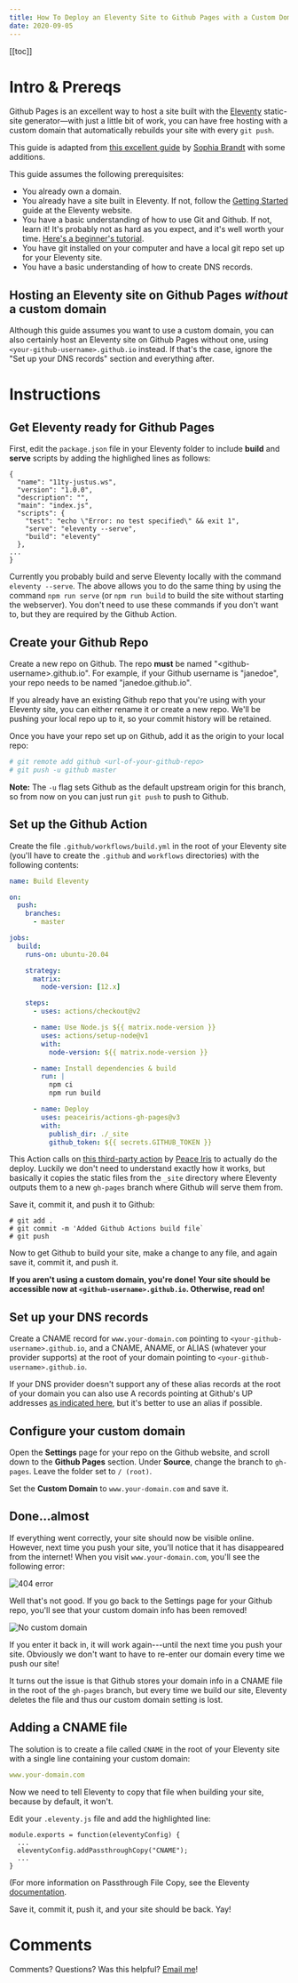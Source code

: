 ```yaml
---
title: How To Deploy an Eleventy Site to Github Pages with a Custom Domain
date: 2020-09-05
---
```

[[toc]]

# Intro & Prereqs

Github Pages is an excellent way to host a site built with the [Eleventy](https://11ty.dev) static-site generator&mdash;with just a little bit of work, you can have free hosting with a custom domain that automatically rebuilds your site with every `git push`.

This guide is adapted from [this excellent guide](https://dev.to/sophiabrandt/how-to-deploy-eleventy-to-github-pages-with-github-actions-0) by [Sophia Brandt](https://www.sophiabrandt.com) with some additions.

This guide assumes the following prerequisites:
- You already own a domain.
- You already have a site built in Eleventy. If not, follow the [Getting Started](https://www.11ty.dev/docs/getting-started/) guide at the Eleventy website.
- You have a basic understanding of how to use Git and Github. If not, learn it! It's probably not as hard as you expect, and it's well worth your time. [Here's a beginner's tutorial](https://towardsdatascience.com/getting-started-with-git-and-github-6fcd0f2d4ac6?gi=fd38779a1e37).
- You have git installed on your computer and have a local git repo set up for your Eleventy site.
- You have a basic understanding of how to create DNS records.

## Hosting an Eleventy site on Github Pages *without* a custom domain

Although this guide assumes you want to use a custom domain, you can also certainly host an Eleventy site on Github Pages without one, using `<your-github-username>.github.io` instead. If that's the case, ignore the "Set up your DNS records" section and everything after.

# Instructions

## Get Eleventy ready for Github Pages

First, edit the `package.json` file in your Eleventy folder to include **build** and **serve** scripts by adding the highlighed lines as follows:

``` json/7-8
{
  "name": "11ty-justus.ws",
  "version": "1.0.0",
  "description": "",
  "main": "index.js",
  "scripts": {
    "test": "echo \"Error: no test specified\" && exit 1",
    "serve": "eleventy --serve",
    "build": "eleventy"
  },
...
}
```

Currently you probably build and serve Eleventy locally with the command `eleventy --serve`. The above allows you to do the same thing by using the command `npm run serve` (or `npm run build` to build the site without starting the webserver). You don't need to use these commands if you don't want to, but they are required by the Github Action.

## Create your Github Repo

Create a new repo on Github. The repo **must** be named "&lt;github-username&gt;.github.io". For example, if your Github username is "janedoe", your repo needs to be named "janedoe.github.io".

If you already have an existing Github repo that you're using with your Eleventy site, you can either rename it or create a new repo. We'll be pushing your local repo up to it, so your commit history will be retained.

Once you have your repo set up on Github, add it as the origin to your local repo:

``` bash
# git remote add github <url-of-your-github-repo>
# git push -u github master
```
**Note:** The `-u` flag sets Github as the default upstream origin for this branch, so from now on you can just run `git push` to push to Github.

## Set up the Github Action

Create the file `.github/workflows/build.yml` in the root of your Eleventy site (you'll have to create the `.github` and `workflows` directories) with the following contents:

``` yaml
name: Build Eleventy

on:
  push:
    branches:
      - master

jobs:
  build:
    runs-on: ubuntu-20.04

    strategy:
      matrix:
        node-version: [12.x]

    steps:
      - uses: actions/checkout@v2

      - name: Use Node.js ${{ matrix.node-version }}
        uses: actions/setup-node@v1
        with:
          node-version: ${{ matrix.node-version }}

      - name: Install dependencies & build
        run: |
          npm ci
          npm run build

      - name: Deploy
        uses: peaceiris/actions-gh-pages@v3
        with:
          publish_dir: ./_site
          github_token: ${{ secrets.GITHUB_TOKEN }}
```
This Action calls on [this third-party action](https://github.com/peaceiris/actions-gh-pages) by [Peace Iris](https://peaceiris.com/) to actually do the deploy. Luckily we don't need to understand exactly how it works, but basically it copies the static files from the `_site` directory where Eleventy outputs them to a new `gh-pages` branch where Github will serve them from.

Save it, commit it, and push it to Github:
``` shell
# git add .
# git commit -m 'Added Github Actions build file`
# git push
```

Now to get Github to build your site, make a change to any file, and again save it, commit it, and push it.

**If you aren't using a custom domain, you're done! Your site should be accessible now at `<github-username>.github.io`. Otherwise, read on!**

## Set up your DNS records

Create a CNAME record for `www.your-domain.com` pointing to `<your-github-username>.github.io`, and a CNAME, ANAME, or ALIAS (whatever your provider supports) at the root of your domain pointing to `<your-github-username>.github.io`.

If your DNS provider doesn't support any of these alias records at the root of your domain you can also use A records pointing at Github's UP addresses [as indicated here](https://docs.github.com/en/github/working-with-github-pages/managing-a-custom-domain-for-your-github-pages-site#configuring-an-apex-domain), but it's better to use an alias if possible.

## Configure your custom domain

Open the **Settings** page for your repo on the Github website, and scroll down to the **Github Pages** section. Under **Source**, change the branch to `gh-pages`. Leave the folder set to `/ (root)`.

Set the **Custom Domain** to `www.your-domain.com` and save it.

## Done...almost

If everything went correctly, your site should now be visible online. However, next time you push your site, you'll notice that it has disappeared from the internet! When you visit `www.your-domain.com`, you'll see the following error:

![404 error](404.png)

Well that's not good. If you go back to the Settings page for your Github repo, you'll see that your custom domain info has been removed!

![No custom domain](custom-domain-missing.png)

If you enter it back in, it will work again---until the next time you push your site. Obviously we don't want to have to re-enter our domain every time we push our site!

It turns out the issue is that Github stores your domain info in a CNAME file in the root of the `gh-pages` branch, but every time we build our site, Eleventy deletes the file and thus our custom domain setting is lost.

## Adding a CNAME file

The solution is to create a file called `CNAME` in the root of your Eleventy site with a single line containing your custom domain:
``` yaml
www.your-domain.com
```

Now we need to tell Eleventy to copy that file when building your site, because by default, it won't.

Edit your `.eleventy.js` file and add the highlighted line:
``` js/2
module.exports = function(eleventyConfig) {
  ...
  eleventyConfig.addPassthroughCopy("CNAME");
  ...
}
```
(For more information on Passthrough File Copy, see the Eleventy [documentation](https://www.11ty.dev/docs/copy/).

Save it, commit it, push it, and your site should be back. Yay!

# Comments

Comments? Questions? Was this helpful? [Email me](mailto:jg@justus.ws)!
